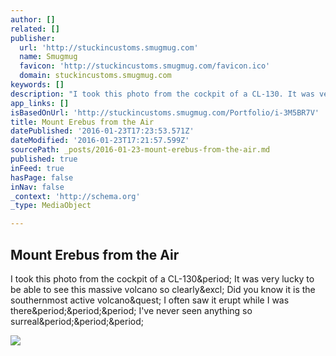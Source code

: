 ```yaml
---
author: []
related: []
publisher:
  url: 'http://stuckincustoms.smugmug.com'
  name: Smugmug
  favicon: 'http://stuckincustoms.smugmug.com/favicon.ico'
  domain: stuckincustoms.smugmug.com
keywords: []
description: "I took this photo from the cockpit of a CL-130. It was very lucky to be able to see this massive volcano so clearly! Did you know it is the southernmost active volcano? I often saw it erupt while I was there... I've never seen anything so surreal..."
app_links: []
isBasedOnUrl: 'http://stuckincustoms.smugmug.com/Portfolio/i-3M5BR7V'
title: Mount Erebus from the Air
datePublished: '2016-01-23T17:23:53.571Z'
dateModified: '2016-01-23T17:21:57.599Z'
sourcePath: _posts/2016-01-23-mount-erebus-from-the-air.md
published: true
inFeed: true
hasPage: false
inNav: false
_context: 'http://schema.org'
_type: MediaObject

---
```

<article style=""><h1>Mount Erebus from the Air</h1><p>I took this photo from the cockpit of a CL-130&amp;period; It was very lucky to be able to see this massive volcano so clearly&amp;excl; Did you know it is the southernmost active volcano&amp;quest; I often saw it erupt while I was there&amp;period;&amp;period;&amp;period; I've never seen anything so surreal&amp;period;&amp;period;&amp;period;</p><img src="https://stuckincustoms.smugmug.com/Portfolio/i-3M5BR7V/0/XL/Day%2017%20-%20Randy%20-%20Mt%20Ara-XL.jpg" /></article>